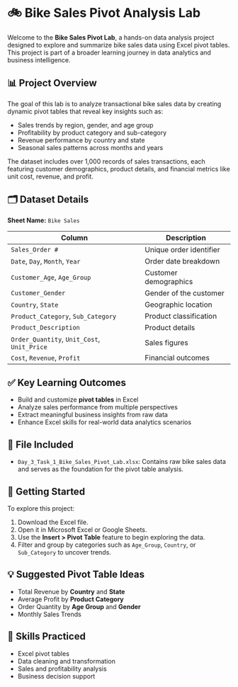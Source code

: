 # 🚲 Bike Sales Pivot Analysis Lab

Welcome to the **Bike Sales Pivot Lab**, a hands-on data analysis project designed to explore and summarize bike sales data using Excel pivot tables. This project is part of a broader learning journey in data analytics and business intelligence.

## 📊 Project Overview

The goal of this lab is to analyze transactional bike sales data by creating dynamic pivot tables that reveal key insights such as:

- Sales trends by region, gender, and age group  
- Profitability by product category and sub-category  
- Revenue performance by country and state  
- Seasonal sales patterns across months and years  

The dataset includes over 1,000 records of sales transactions, each featuring customer demographics, product details, and financial metrics like unit cost, revenue, and profit.

## 🗂️ Dataset Details

**Sheet Name:** `Bike Sales`

| Column                | Description                             |
|-----------------------|-----------------------------------------|
| `Sales_Order #`       | Unique order identifier                 |
| `Date`, `Day`, `Month`, `Year` | Order date breakdown           |
| `Customer_Age`, `Age_Group`   | Customer demographics          |
| `Customer_Gender`     | Gender of the customer                  |
| `Country`, `State`    | Geographic location                     |
| `Product_Category`, `Sub_Category` | Product classification   |
| `Product_Description` | Product details                         |
| `Order_Quantity`, `Unit_Cost`, `Unit_Price` | Sales figures     |
| `Cost`, `Revenue`, `Profit` | Financial outcomes              |

## ✅ Key Learning Outcomes

- Build and customize **pivot tables** in Excel  
- Analyze sales performance from multiple perspectives  
- Extract meaningful business insights from raw data  
- Enhance Excel skills for real-world data analytics scenarios  

## 📁 File Included

- `Day_3_Task_1_Bike_Sales_Pivot_Lab.xlsx`: Contains raw bike sales data and serves as the foundation for the pivot table analysis.

## 🚀 Getting Started

To explore this project:

1. Download the Excel file.
2. Open it in Microsoft Excel or Google Sheets.
3. Use the **Insert > Pivot Table** feature to begin exploring the data.
4. Filter and group by categories such as `Age_Group`, `Country`, or `Sub_Category` to uncover trends.

## 💡 Suggested Pivot Table Ideas

- Total Revenue by **Country** and **State**
- Average Profit by **Product Category**
- Order Quantity by **Age Group** and **Gender**
- Monthly Sales Trends

## 📌 Skills Practiced

- Excel pivot tables  
- Data cleaning and transformation  
- Sales and profitability analysis  
- Business decision support  
